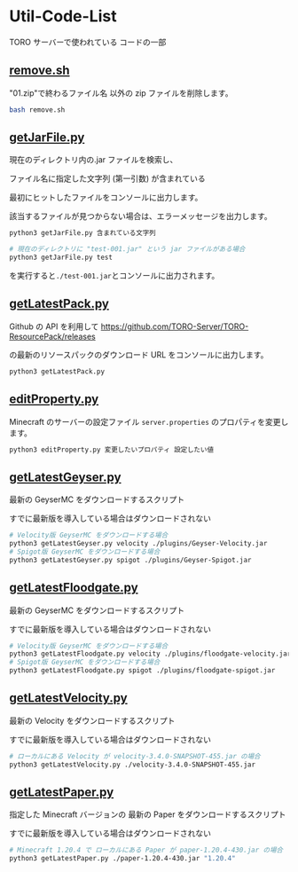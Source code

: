 # Util-Code-List

TORO サーバーで使われている コードの一部

## [remove.sh](/remove.sh)

"01.zip"で終わるファイル名 以外の zip ファイルを削除します。

```sh
bash remove.sh
```

## [getJarFile.py](/getJarFile.py)

現在のディレクトリ内の.jar ファイルを検索し、

ファイル名に指定した文字列 (第一引数) が含まれている

最初にヒットしたファイルをコンソールに出力します。

該当するファイルが見つからない場合は、エラーメッセージを出力します。

```sh
python3 getJarFile.py 含まれている文字列
```

```sh
# 現在のディレクトリに "test-001.jar" という jar ファイルがある場合
python3 getJarFile.py test
```

を実行すると`./test-001.jar`とコンソールに出力されます。

## [getLatestPack.py](/getLatestPack.py)

Github の API を利用して <https://github.com/TORO-Server/TORO-ResourcePack/releases>

の最新のリソースパックのダウンロード URL をコンソールに出力します。

```sh
python3 getLatestPack.py
```

## [editProperty.py](/editProperty.py)

Minecraft のサーバーの設定ファイル `server.properties` のプロパティを変更します。

```sh
python3 editProperty.py 変更したいプロパティ 設定したい値
```

## [getLatestGeyser.py](/getLatestGeyser.py)

最新の GeyserMC をダウンロードするスクリプト

すでに最新版を導入している場合はダウンロードされない

```sh
# Velocity版 GeyserMC をダウンロードする場合
python3 getLatestGeyser.py velocity ./plugins/Geyser-Velocity.jar
# Spigot版 GeyserMC をダウンロードする場合
python3 getLatestGeyser.py spigot ./plugins/Geyser-Spigot.jar
```

## [getLatestFloodgate.py](/getLatestFloodgate.py)

最新の GeyserMC をダウンロードするスクリプト

すでに最新版を導入している場合はダウンロードされない

```sh
# Velocity版 GeyserMC をダウンロードする場合
python3 getLatestFloodgate.py velocity ./plugins/floodgate-velocity.jar
# Spigot版 GeyserMC をダウンロードする場合
python3 getLatestFloodgate.py spigot ./plugins/floodgate-spigot.jar
```

## [getLatestVelocity.py](/getLatestVelocity.py)

最新の Velocity をダウンロードするスクリプト

すでに最新版を導入している場合はダウンロードされない

```sh
# ローカルにある Velocity が velocity-3.4.0-SNAPSHOT-455.jar の場合
python3 getLatestVelocity.py ./velocity-3.4.0-SNAPSHOT-455.jar
```

## [getLatestPaper.py](/getLatestPaper.py)

指定した Minecraft バージョンの 最新の Paper をダウンロードするスクリプト

すでに最新版を導入している場合はダウンロードされない

```sh
# Minecraft 1.20.4 で ローカルにある Paper が paper-1.20.4-430.jar の場合
python3 getLatestPaper.py ./paper-1.20.4-430.jar "1.20.4"
```
